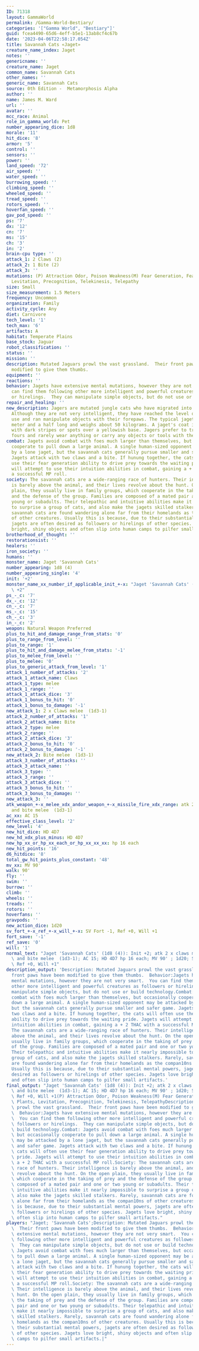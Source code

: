 ```yaml
---
ID: 71318
layout: GammaWorld
permalink: /Gamma-World-Bestiary/
categories: '["Gamma World", "Bestiary"]'
guid: fcea4490-65d6-4eff-b5e1-13ab8cf4c67b
date: '2023-04-06T22:58:17.054Z'
title: Savannah Cats «Jaget»
creature_name_index: Jaget
notes: ''
genericname: ''
creature_name: Jaget
common_name: Savannah Cats
other_names: ''
generic_name: Savannah Cats
source: 0th Edition -  Metamorphosis Alpha
author: ''
name: James M. Ward
url: ''
avatar: ''
mcc_race: Animal
role_in_gamma_world: Pet
number_appearing_dice: 1d8
morale: '11'
hit_dice: '8'
armor: '5'
control: ''
sensors: ''
power: ''
land_speed: '72'
air_speed: ''
water_speed: ''
burrowing_speed: ''
climbing_speed: ''
wheeled_speed: ''
tread_speed: ''
rotors_speed: ''
hoverfan_speed: ''
gav_pod_speed: ''
ps: '7'
dx: '12'
cn: '7'
ms: '15'
ch: '3'
in: '2'
brain-cpu type: ''
attack_1: 2 Claws (2)
attack_2: 1 Bite (2)
attack_3: ''
mutations: (P) Attraction Odor, Poison Weakness(M) Fear Generation, Fear of Plants,
  Levitation, Precognition, Telekinesis, Telepathy
size: Small
size_measurement: 1.5 Meters
frequency: Uncommon
organization: Family
activity_cycle: Any
diet: Carnivore
tech_level: '1'
tech_max: '6'
artifacts: A
habitat: Temperate Plains
base_stock: Jaguar
robot_classification: ''
status: ''
mission: ''
description: Mutated Jaguars prowl the vast grassland.  Their front paws have been
  modified to give them thumbs.
equipment: ''
reactions: ''
behavior: Jagets have extensive mental mutations, however they are not very smart.  You
  can find them following other more intelligent and powerful creatures as followers
  or hirelings.  They can manipulate simple objects, but do not use or build technology.
repair_and_healing: ''
new_description: Jagers are mutated jungle cats who have migrated into the open plains.
  Although they are not very intelligent, they have reached the level of basic tool
  use and ran manipulate objects with their forepaws. The typical jaget is about a
  meter and a half long and weighs about 50 kilograms. A jaget's coat is stippled
  with dark stripes or spots over a yellowish base. Jagers prefer to travel on all
  fours and rarely wear anything or carry any objects or tools with them.
combat: Jagets avoid combat with foes much larger than themselves, but occasionally
  cooperate to pull down a large animal. A single human-sized opponent may be attacked
  by a lone jaget, but the savannah cats generally pursue smaller and safer game.
  Jagets attack with two claws and a bite. If hunung together, the cats will often
  use their fear generation ability to drive prey towards the waiting pride. Jagets
  will attempt to use their intuition abilities in combat, gaining a + 2 THAC with
  a successful MP roll.
society: The savannah cats are a wide-ranging race of hunters. Their intelligence
  is barely above the animal, and their lives revolve about the hunt. On the open
  plain, they usually live in family groups, which cooperate in the taking of prey
  and the defense of the group. Families are composed of a mated pair and one or two
  young or subadults. Their telepathic and intuitive abilities make it nearly impossible
  to surprise a group of cats, and also make the jagets skilled stalkers. Rarely,
  savannah cats are found wandering alone far from their homelands as the compan10ns
  of other creatures. Usually this is because, due to their substantial mental powers,
  jagets are often desired as followers or hirelings of other species. Jagets love
  bright, shiny objects and often slip into human camps to pilfer small artifacts.
brotherhood_of_thought: ''
restorationsist: ''
healers: ''
iron_society: ''
humans: ''
monster_name: Jaget 'Savannah Cats'
number_appearing: 1d8 (4)
number_appearing_single: '4'
init: '+2'
monster_name_xx_number_if_applicable_init_+-x: "Jaget 'Savannah Cats' (1d8 (4)): Init\
  \ +2"
ps_-_c: '7'
dx_-_c: '12'
cn_-_c: '7'
ms_-_c: '15'
ch_-_c: '3'
in_-_c: '2'
weapon: Natural Weapon Preferred
plus_to_hit_and_damage_range_from_stats: '0'
plus_to_range_from_level: ''
plus_to_range: '1'
plus_to_hit_and_damage_melee_from_stats: '-1'
plus_to_melee_from_level: ''
plus_to_melee: '0'
plus_to_generic_attack_from_level: '1'
attack_1_number_of_attacks: '2'
attack_1_attack_name: Claws
attack_1_type: melee
attack_1_range: ''
attack_1_attack_dice: '3'
attack_1_bonus_to_hit: '0'
attack_1_bonus_to_damage: '-1'
new_attack_1: 2 x Claws melee  (1d3-1)
attack_2_number_of_attacks: '1'
attack_2_attack_name: Bite
attack_2_type: melee
attack_2_range: ''
attack_2_attack_dice: '3'
attack_2_bonus_to_hit: '0'
attack_2_bonus_to_damage: '-1'
new_attack_2: Bite melee  (1d3-1)
attack_3_number_of_attacks: ''
attack_3_attack_name: ''
attack_3_type: ''
attack_3_range: ''
attack_3_attack_dice: ''
attack_3_bonus_to_hit: ''
attack_3_bonus_to_damage: ''
new_attack_3: ''
atk_weapon_+-x_melee_xdx_andor_weapon_+-x_missile_fire_xdx_range: atk 2 x claws melee  (1d3-1)
  and bite melee  (1d3-1)
ac_xx: AC 15
effective_class_level: '2'
new_level: '4'
new_hit_dice: HD 4D7
new_hd_xdx_plus_minus: HD 4D7
new_hp_xx_or_hp_xx_each_or_hp_xx_xx_xx: hp 16 each
new_hit_points: '16'
d6_hitdice: '8'
total_gw_hit_points_plus_constant: '48'
mv_xx: MV 90'
walk: 90'
fly: ''
swim: ''
burrow: ''
climb: ''
wheels: ''
treads: ''
rotors: ''
hoverfans: ''
gravpods: ''
new_action_dice: 1d20
sv_fort_+-x_ref_+-x_will_+-x: SV Fort -1, Ref +0, Will +1
fort_save: '-1'
ref_save: '0'
will: '1'
normal_text: "Jaget 'Savannah Cats' (1d8 (4)): Init +2; atk 2 x claws melee  (1d3-1)\
  \ and bite melee  (1d3-1); AC 15; HD 4D7 hp 16 each; MV 90' ; 1d20; SV Fort -1,\
  \ Ref +0, Will +1"
description_output: 'Description: Mutated Jaguars prowl the vast grassland.  Their
  front paws have been modified to give them thumbs.  Behavior:Jagets have extensive
  mental mutations, however they are not very smart.  You can find them following
  other more intelligent and powerful creatures as followers or hirelings.  They can
  manipulate simple objects, but do not use or build technology.Combat: Jagets avoid
  combat with foes much larger than themselves, but occasionally cooperate to pull
  down a large animal. A single human-sized opponent may be attacked by a lone jaget,
  but the savannah cats generally pursue smaller and safer game. Jagets attack with
  two claws and a bite. If hunung together, the cats will often use their fear generation
  ability to drive prey towards the waiting pride. Jagets will attempt to use their
  intuition abilities in combat, gaining a + 2 THAC with a successful MP roll.Society:
  The savannah cats are a wide-ranging race of hunters. Their intelligence is barely
  above the animal, and their lives revolve about the hunt. On the open plain, they
  usually live in family groups, which cooperate in the taking of prey and the defense
  of the group. Families are composed of a mated pair and one or two young or subadults.
  Their telepathic and intuitive abilities make it nearly impossible to surprise a
  group of cats, and also make the jagets skilled stalkers. Rarely, savannah cats
  are found wandering alone far from their homelands as the compan10ns of other creatures.
  Usually this is because, due to their substantial mental powers, jagets are often
  desired as followers or hirelings of other species. Jagets love bright, shiny objects
  and often slip into human camps to pilfer small artifacts.'
final_output: "Jaget 'Savannah Cats' (1d8 (4)): Init +2; atk 2 x claws melee  (1d3-1)\
  \ and bite melee  (1d3-1); AC 15; HD 4D7 hp 16 each; MV 90' ; 1d20; SV Fort -1,\
  \ Ref +0, Will +1(P) Attraction Odor, Poison Weakness(M) Fear Generation, Fear of\
  \ Plants, Levitation, Precognition, Telekinesis, TelepathyDescription: Mutated Jaguars\
  \ prowl the vast grassland.  Their front paws have been modified to give them thumbs.\
  \  Behavior:Jagets have extensive mental mutations, however they are not very smart.\
  \  You can find them following other more intelligent and powerful creatures as\
  \ followers or hirelings.  They can manipulate simple objects, but do not use or\
  \ build technology.Combat: Jagets avoid combat with foes much larger than themselves,\
  \ but occasionally cooperate to pull down a large animal. A single human-sized opponent\
  \ may be attacked by a lone jaget, but the savannah cats generally pursue smaller\
  \ and safer game. Jagets attack with two claws and a bite. If hunung together, the\
  \ cats will often use their fear generation ability to drive prey towards the waiting\
  \ pride. Jagets will attempt to use their intuition abilities in combat, gaining\
  \ a + 2 THAC with a successful MP roll.Society: The savannah cats are a wide-ranging\
  \ race of hunters. Their intelligence is barely above the animal, and their lives\
  \ revolve about the hunt. On the open plain, they usually live in family groups,\
  \ which cooperate in the taking of prey and the defense of the group. Families are\
  \ composed of a mated pair and one or two young or subadults. Their telepathic and\
  \ intuitive abilities make it nearly impossible to surprise a group of cats, and\
  \ also make the jagets skilled stalkers. Rarely, savannah cats are found wandering\
  \ alone far from their homelands as the compan10ns of other creatures. Usually this\
  \ is because, due to their substantial mental powers, jagets are often desired as\
  \ followers or hirelings of other species. Jagets love bright, shiny objects and\
  \ often slip into human camps to pilfer small artifacts."
players: "Jaget; 'Savannah Cats';Description: Mutated Jaguars prowl the vast grassland.\
  \  Their front paws have been modified to give them thumbs.  Behavior:Jagets have\
  \ extensive mental mutations, however they are not very smart.  You can find them\
  \ following other more intelligent and powerful creatures as followers or hirelings.\
  \  They can manipulate simple objects, but do not use or build technology.Combat:\
  \ Jagets avoid combat with foes much larger than themselves, but occasionally cooperate\
  \ to pull down a large animal. A single human-sized opponent may be attacked by\
  \ a lone jaget, but the savannah cats generally pursue smaller and safer game. Jagets\
  \ attack with two claws and a bite. If hunung together, the cats will often use\
  \ their fear generation ability to drive prey towards the waiting pride. Jagets\
  \ will attempt to use their intuition abilities in combat, gaining a + 2 THAC with\
  \ a successful MP roll.Society: The savannah cats are a wide-ranging race of hunters.\
  \ Their intelligence is barely above the animal, and their lives revolve about the\
  \ hunt. On the open plain, they usually live in family groups, which cooperate in\
  \ the taking of prey and the defense of the group. Families are composed of a mated\
  \ pair and one or two young or subadults. Their telepathic and intuitive abilities\
  \ make it nearly impossible to surprise a group of cats, and also make the jagets\
  \ skilled stalkers. Rarely, savannah cats are found wandering alone far from their\
  \ homelands as the compan10ns of other creatures. Usually this is because, due to\
  \ their substantial mental powers, jagets are often desired as followers or hirelings\
  \ of other species. Jagets love bright, shiny objects and often slip into human\
  \ camps to pilfer small artifacts.|"
---
```

</br>